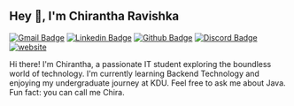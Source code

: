 ## Hey 👋, I'm Chirantha Ravishka

[![Gmail Badge](https://img.shields.io/badge/-chirantharavishka@gmail.com-c14438?style=flat&logo=Gmail&logoColor=white&link=mailto:chirantharavishka@gmail.com)](mailto:chirantharavishka@gmail.com)
[![Linkedin Badge](https://img.shields.io/badge/-chirantha--ravishka-0072b1?style=flat&logo=Linkedin&logoColor=white&link=https://www.linkedin.com/in/chirantha-ravishka-92b4b6272)](https://www.linkedin.com/in/chirantha-ravishka-92b4b6272)
[![Github Badge](https://img.shields.io/badge/-0019--KDU-grey?style=flat&logo=github&logoColor=white&link=https://github.com/0019-KDU)](https://github.com/0019-KDU)
[![Discord Badge](https://img.shields.io/badge/Discord-chiraxvi%231234-7289DA?style=flat&logo=discord&logoColor=white&link=https://discord.com/invite/EFn54AmY)](https://discord.com/invite/EFn54AmY)
[![website](https://img.shields.io/badge/Portfolio-0019--KDU-2648ff?style=flat-square&logo=google-chrome&link=https://0019-kdu.github.io/Protfolio/)](https://0019-kdu.github.io/Protfolio/)

<p align='left'>Hi there! I'm Chirantha, a passionate IT student exploring the boundless world of technology. I'm currently learning Backend Technology and enjoying my undergraduate journey at KDU. Feel free to ask me about Java. Fun fact: you can call me Chira.</p>


